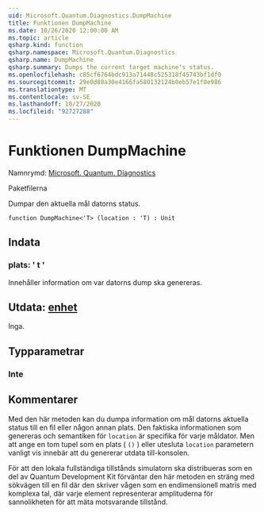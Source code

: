 ```yaml
---
uid: Microsoft.Quantum.Diagnostics.DumpMachine
title: Funktionen DumpMachine
ms.date: 10/26/2020 12:00:00 AM
ms.topic: article
qsharp.kind: function
qsharp.namespace: Microsoft.Quantum.Diagnostics
qsharp.name: DumpMachine
qsharp.summary: Dumps the current target machine's status.
ms.openlocfilehash: c85cf6764bdc913a71448c525318f45743bf1df0
ms.sourcegitcommit: 29e0d88a30e4166fa580132124b0eb57e1f0e986
ms.translationtype: MT
ms.contentlocale: sv-SE
ms.lasthandoff: 10/27/2020
ms.locfileid: "92727288"
---
```

# <a name="dumpmachine-function"></a>Funktionen DumpMachine

Namnrymd: [Microsoft. Quantum. Diagnostics](xref:Microsoft.Quantum.Diagnostics)

Paketfilerna [](https://nuget.org/packages/)


Dumpar den aktuella mål datorns status.

```qsharp
function DumpMachine<'T> (location : 'T) : Unit
```


## <a name="input"></a>Indata

### <a name="location--t"></a>plats: ' t '

Innehåller information om var datorns dump ska genereras.



## <a name="output--unit"></a>Utdata: [enhet](xref:microsoft.quantum.lang-ref.unit)

Inga.

## <a name="type-parameters"></a>Typparametrar

### <a name="t"></a>Inte



## <a name="remarks"></a>Kommentarer

Med den här metoden kan du dumpa information om mål datorns aktuella status till en fil eller någon annan plats.
Den faktiska informationen som genereras och semantiken för `location` är specifika för varje måldator. Men att ange en tom tupel som en plats ( `()` ) eller utesluta `location` parametern vanligt vis innebär att du genererar utdata till-konsolen.

För att den lokala fullständiga tillstånds simulatorn ska distribueras som en del av Quantum Development Kit förväntar den här metoden en sträng med sökvägen till en fil där den skriver vågen som en endimensionell matris med komplexa tal, där varje element representerar amplituderna för sannolikheten för att mäta motsvarande tillstånd.